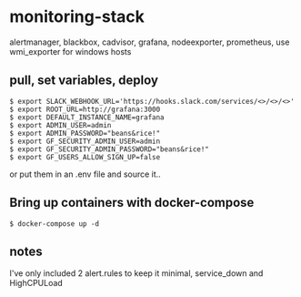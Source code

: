# monitoring-stack
alertmanager, blackbox, cadvisor, grafana, nodeexporter, prometheus, use wmi_exporter for windows hosts


## pull, set variables, deploy
```
$ export SLACK_WEBHOOK_URL='https://hooks.slack.com/services/<>/<>/<>'
$ export ROOT_URL=http://grafana:3000
$ export DEFAULT_INSTANCE_NAME=grafana
$ export ADMIN_USER=admin
$ export ADMIN_PASSWORD="beans&rice!"
$ export GF_SECURITY_ADMIN_USER=admin
$ export GF_SECURITY_ADMIN_PASSWORD="beans&rice!"
$ export GF_USERS_ALLOW_SIGN_UP=false
```
or put them in an .env file and source it..
## Bring up containers with docker-compose
```
$ docker-compose up -d
```
## notes
I've only included 2 alert.rules to keep it minimal, service_down and HighCPULoad
